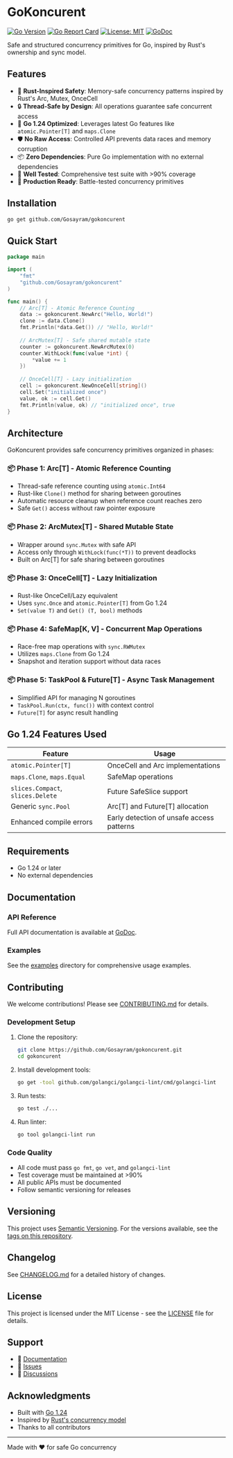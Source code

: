 # GoKoncurent

[![Go Version](https://img.shields.io/badge/Go-1.24-00ADD8?logo=go&logoColor=white)](https://golang.org/)
[![Go Report Card](https://goreportcard.com/badge/github.com/Gosayram/gokoncurent)](https://goreportcard.com/report/github.com/Gosayram/gokoncurent)
[![License: MIT](https://img.shields.io/badge/License-MIT-yellow.svg)](https://opensource.org/licenses/MIT)
[![GoDoc](https://godoc.org/github.com/Gosayram/gokoncurent?status.svg)](https://godoc.org/github.com/Gosayram/gokoncurent)

Safe and structured concurrency primitives for Go, inspired by Rust's ownership and sync model.

## Features

- 🦀 **Rust-Inspired Safety**: Memory-safe concurrency patterns inspired by Rust's Arc, Mutex, OnceCell
- 🔒 **Thread-Safe by Design**: All operations guarantee safe concurrent access
- 🚀 **Go 1.24 Optimized**: Leverages latest Go features like `atomic.Pointer[T]` and `maps.Clone`
- 🛡️ **No Raw Access**: Controlled API prevents data races and memory corruption
- 📦 **Zero Dependencies**: Pure Go implementation with no external dependencies
- 🧪 **Well Tested**: Comprehensive test suite with >90% coverage
- 🎯 **Production Ready**: Battle-tested concurrency primitives

## Installation

```bash
go get github.com/Gosayram/gokoncurent
```

## Quick Start

```go
package main

import (
    "fmt"
    "github.com/Gosayram/gokoncurent"
)

func main() {
    // Arc[T] - Atomic Reference Counting
    data := gokoncurent.NewArc("Hello, World!")
    clone := data.Clone()
    fmt.Println(*data.Get()) // "Hello, World!"
    
    // ArcMutex[T] - Safe shared mutable state
    counter := gokoncurent.NewArcMutex(0)
    counter.WithLock(func(value *int) {
        *value += 1
    })
    
    // OnceCell[T] - Lazy initialization
    cell := gokoncurent.NewOnceCell[string]()
    cell.Set("initialized once")
    value, ok := cell.Get()
    fmt.Println(value, ok) // "initialized once", true
}
```

## Architecture

GoKoncurent provides safe concurrency primitives organized in phases:

### 📦 Phase 1: Arc[T] - Atomic Reference Counting
- Thread-safe reference counting using `atomic.Int64`
- Rust-like `Clone()` method for sharing between goroutines
- Automatic resource cleanup when reference count reaches zero
- Safe `Get()` access without raw pointer exposure

### 📦 Phase 2: ArcMutex[T] - Shared Mutable State
- Wrapper around `sync.Mutex` with safe API
- Access only through `WithLock(func(*T))` to prevent deadlocks
- Built on Arc[T] for safe sharing between goroutines

### 📦 Phase 3: OnceCell[T] - Lazy Initialization
- Rust-like OnceCell/Lazy equivalent
- Uses `sync.Once` and `atomic.Pointer[T]` from Go 1.24
- `Set(value T)` and `Get() (T, bool)` methods

### 📦 Phase 4: SafeMap[K, V] - Concurrent Map Operations
- Race-free map operations with `sync.RWMutex`
- Utilizes `maps.Clone` from Go 1.24
- Snapshot and iteration support without data races

### 📦 Phase 5: TaskPool & Future[T] - Async Task Management
- Simplified API for managing N goroutines
- `TaskPool.Run(ctx, func())` with context control
- `Future[T]` for async result handling

## Go 1.24 Features Used

| Feature | Usage |
|---------|-------|
| `atomic.Pointer[T]` | OnceCell and Arc implementations |
| `maps.Clone`, `maps.Equal` | SafeMap operations |
| `slices.Compact`, `slices.Delete` | Future SafeSlice support |
| Generic `sync.Pool` | Arc[T] and Future[T] allocation |
| Enhanced compile errors | Early detection of unsafe access patterns |

## Requirements

- Go 1.24 or later
- No external dependencies

## Documentation

### API Reference

Full API documentation is available at [GoDoc](https://godoc.org/github.com/Gosayram/gokoncurent).

### Examples

See the [examples](examples/) directory for comprehensive usage examples.

## Contributing

We welcome contributions! Please see [CONTRIBUTING.md](CONTRIBUTING.md) for details.

### Development Setup

1. Clone the repository:
   ```bash
   git clone https://github.com/Gosayram/gokoncurent.git
   cd gokoncurent
   ```

2. Install development tools:
   ```bash
   go get -tool github.com/golangci/golangci-lint/cmd/golangci-lint
   ```

3. Run tests:
   ```bash
   go test ./...
   ```

4. Run linter:
   ```bash
   go tool golangci-lint run
   ```

### Code Quality

- All code must pass `go fmt`, `go vet`, and `golangci-lint`
- Test coverage must be maintained at >90%
- All public APIs must be documented
- Follow semantic versioning for releases

## Versioning

This project uses [Semantic Versioning](https://semver.org/). For the versions available, see the [tags on this repository](https://github.com/Gosayram/gokoncurent/tags).

## Changelog

See [CHANGELOG.md](CHANGELOG.md) for a detailed history of changes.

## License

This project is licensed under the MIT License - see the [LICENSE](LICENSE) file for details.

## Support

- 📖 [Documentation](https://godoc.org/github.com/Gosayram/gokoncurent)
- 🐛 [Issues](https://github.com/Gosayram/gokoncurent/issues)
- 💬 [Discussions](https://github.com/Gosayram/gokoncurent/discussions)

## Acknowledgments

- Built with [Go 1.24](https://golang.org/)
- Inspired by [Rust's concurrency model](https://doc.rust-lang.org/book/ch16-00-fearless-concurrency.html)
- Thanks to all contributors

---

Made with ❤️ for safe Go concurrency 